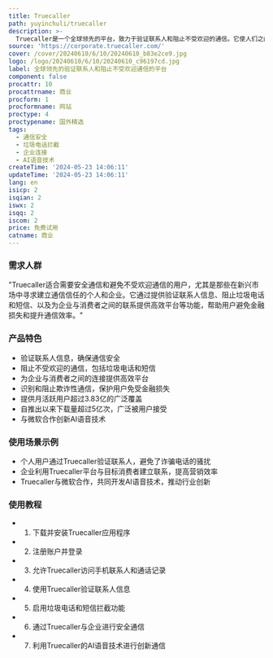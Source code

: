 ```yaml
---
title: Truecaller
path: yuyinchuli/truecaller
description: >-
  Truecaller是一个全球领先的平台，致力于验证联系人和阻止不受欢迎的通信。它使人们之间的安全和相关对话成为可能，并使企业与消费者之间的联系更加高效。Truecaller致力于在数字经济中建立通信信任，特别是在新兴市场。自2009年在斯德哥尔摩成立以来，Truecaller已经成为超过3.83亿活跃用户日常通信的重要组成部分，自推出以来下载量超过5亿次，2021年识别并阻止了近380亿次不受欢迎的呼叫。Truecaller由经验丰富的管理团队领导，是一个具有企业家精神的公司。
source: 'https://corporate.truecaller.com/'
cover: /cover/20240610/6/10/20240610_b83e2ce9.jpg
logo: /logo/20240610/6/10/20240610_c96197cd.jpg
label: 全球领先的验证联系人和阻止不受欢迎通信的平台
component: false
procattr: 10
procattrname: 商业
procform: 1
procformname: 网站
proctype: 4
proctypename: 国外精选
tags:
  - 通信安全
  - 垃圾电话拦截
  - 企业连接
  - AI语音技术
createTime: '2024-05-23 14:06:11'
updateTime: '2024-05-23 14:06:11'
lang: en
isicp: 2
isqian: 2
iswx: 2
isqq: 2
iscom: 2
price: 免费试用
catname: 商业
---
```




### 需求人群
"Truecaller适合需要安全通信和避免不受欢迎通信的用户，尤其是那些在新兴市场中寻求建立通信信任的个人和企业。它通过提供验证联系人信息、阻止垃圾电话和短信、以及为企业与消费者之间的联系提供高效平台等功能，帮助用户避免金融损失和提升通信效率。"

### 产品特色
* 验证联系人信息，确保通信安全
* 阻止不受欢迎的通信，包括垃圾电话和短信
* 为企业与消费者之间的连接提供高效平台
* 识别和阻止欺诈性通信，保护用户免受金融损失
* 提供月活跃用户超过3.83亿的广泛覆盖
* 自推出以来下载量超过5亿次，广泛被用户接受
* 与微软合作创新AI语音技术

### 使用场景示例
* 个人用户通过Truecaller验证联系人，避免了诈骗电话的骚扰
* 企业利用Truecaller平台与目标消费者建立联系，提高营销效率
* Truecaller与微软合作，共同开发AI语音技术，推动行业创新

### 使用教程
* 1. 下载并安装Truecaller应用程序
* 2. 注册账户并登录
* 3. 允许Truecaller访问手机联系人和通话记录
* 4. 使用Truecaller验证联系人信息
* 5. 启用垃圾电话和短信拦截功能
* 6. 通过Truecaller与企业进行安全通信
* 7. 利用Truecaller的AI语音技术进行创新通信

  
